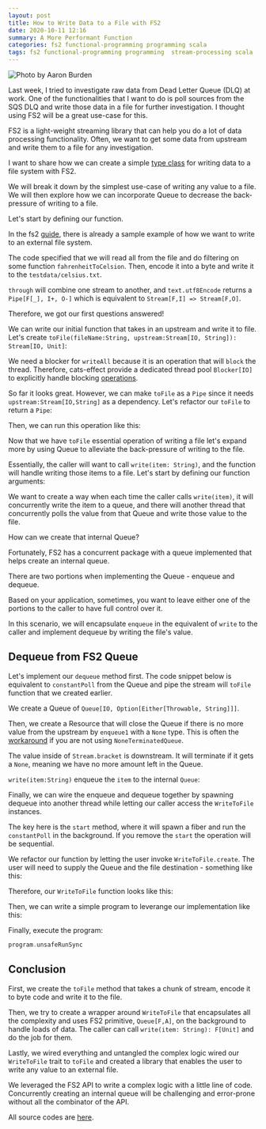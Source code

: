 ```yaml
---
layout: post
title: How to Write Data to a File with FS2
date: 2020-10-11 12:16
summary: A More Performant Function
categories: fs2 functional-programming programming scala
tags: fs2 functional-programming programming  stream-processing scala
---
```


![Photo by Aaron Burden](https://images.unsplash.com/photo-1471107340929-a87cd0f5b5f3?ixlib=rb-1.2.1&ixid=eyJhcHBfaWQiOjEyMDd9&auto=format&fit=crop&w=1266&q=80)


Last week, I tried to investigate raw data from Dead Letter Queue (DLQ) at work. One of the functionalities that I want to do is poll sources from the SQS DLQ and write those data in a file for further investigation. I thought using FS2 will be a great use-case for this.

FS2 is a light-weight streaming library that can help you do a lot of data processing functionality. Often, we want to get some data from upstream and write them to a file for any investigation.

I want to share how we can create a simple [type class](https://edward-huang.com/functional-programming/2020/01/02/wtf-is-a-type-class/) for writing data to a file system with FS2.

We will break it down by the simplest use-case of writing any value to a file. We will then explore how we can incorporate Queue to decrease the back-pressure of writing to a file.

Let's start by defining our function.

In the fs2 [guide](https://fs2.io/guide.html), there is already a sample example of how we want to write to an external file system.

<script src="https://gist.github.com/edwardGunawan/3748ae8afe5873c5f7222ea7f26fd915.js"></script>


The code specified that we will read all from the file and do filtering on some function `fahrenheitToCelsion`. Then,  encode it into a byte and write it to the `testdata/celsius.txt`.

`through` will combine one stream to another, and `text.utf8Encode` returns a `Pipe[F[_], I+, O-]` which is equivalent to `Stream[F,I] => Stream[F,O]`.

Therefore, we got our first questions answered!

We can write our initial function that takes in an upstream and write it to file. Let's create `toFile(fileName:String, upstream:Stream[IO, String]): Stream[IO, Unit]`:

<script src="https://gist.github.com/edwardGunawan/1ef0a8ebb6e175099f109a43ef531dfc.js"></script>


We need a blocker for `writeAll` because it is an operation that will `block` the thread. Therefore, cats-effect provide a dedicated thread pool `Blocker[IO]` to explicitly handle blocking [operations](https://typelevel.org/cats-effect/concurrency/basics.html#blocking-threads). 

So far it looks great. However, we can make `toFile` as a `Pipe` since it needs `upstream:Stream[IO,String]` as a dependency. Let's refactor our `toFile` to return a `Pipe`:

<script src="https://gist.github.com/edwardGunawan/e5c1a73f2ce1647cd80d26fa639cad04.js"></script>


Then, we can run this operation like this:

<script src="https://gist.github.com/edwardGunawan/0eff09c815825a6ca449a8e8745c9672.js"></script>


Now that we have `toFile` essential operation of writing a file let's expand more by using Queue to alleviate the back-pressure of writing to the file.

Essentially, the caller will want to call `write(item: String)`, and the function will handle writing those items to a file. Let's start by defining our function arguments:

<script src="https://gist.github.com/edwardGunawan/1fe895a5a82c557df0e2b3e02de34ed0.js"> </script>

We want to create a way when each time the caller calls `write(item)`, it will concurrently write the item to a queue, and there will another thread that concurrently polls the value from that Queue and write those value to the file. 

How can we create that internal Queue?

Fortunately, FS2 has a concurrent package with a queue implemented that helps create an internal queue. 

There are two portions when implementing the Queue - enqueue and dequeue. 

Based on your application, sometimes, you want to leave either one of the portions to the caller to have full control over it.

In this scenario, we will encapsulate `enqueue` in the equivalent of `write` to the caller and implement dequeue by writing the file's value.

## Dequeue from FS2 Queue
Let's implement our `dequeue` method first. The code snippet below is equivalent to `constantPoll` from the Queue and pipe the stream will `toFile` function that we created earlier.

<script src="https://gist.github.com/edwardGunawan/87642892a80a227fa8823d01fd37dcd8.js"> </script>


We create a Queue of `Queue[IO, Option[Either[Throwable, String]]]`. 

Then, we create a Resource that will close the Queue if there is no more value from the upstream by `enqueue1` with a `None` type. This is often the [workaround](http://www.aimplicits.com/posts/2018-05-09-fs2-queue-stop/) if you are not using `NoneTerminatedQueue`. 

The value inside of `Stream.bracket` is downstream. It will terminate if it gets a `None`, meaning we have no more amount left in the Queue. 


`write(item:String)` enqueue the `item` to the internal `Queue`:

<script src="https://gist.github.com/edwardGunawan/ef600394f8e6f7063ece20b70513cf0a.js"> </script>


Finally, we can wire the enqueue and dequeue together by spawning dequeue into another thread while letting our caller access the `WriteToFile` instances.

<script src="https://gist.github.com/edwardGunawan/08dad4deb478ea7c81e1f986ce9b33b0.js"> </script>


The key here is the `start` method, where it will spawn a fiber and run the `constantPoll` in the background. If you remove the `start` the operation will be sequential.


We refactor our function by letting the user invoke `WriteToFile.create`. The user will need to supply the Queue and the file destination - something like this:

<script src="https://gist.github.com/edwardGunawan/2fd1a592dfd4e3f03f8f01b3ebdc689f.js"> </script>


Therefore, our `WriteToFile` function looks like this:

<script src="https://gist.github.com/edwardGunawan/0f42265170ff0751dac959051999631c.js"> </script>

Then, we can write a simple program to leverange our implementation like this:

<script src="https://gist.github.com/edwardGunawan/756a3594fb37946672b4b5414d860c43.js"> </script>

Finally, execute the program:
```scala
program.unsafeRunSync
```

## Conclusion

First, we create the `toFile` method that takes a chunk of stream, encode it to byte code and write it to the file.

Then, we try to create a wrapper around `WriteToFile` that encapsulates all the complexity and uses FS2 primitive, `Queue[F,A]`, on the background to handle loads of data. The caller can call `write(item: String): F[Unit]` and do the job for them.

Lastly, we wired everything and untangled the complex logic wired our `WriteToFile` trait to `toFile` and created a library that enables the user to write any value to an external file.

We leveraged the FS2 API to write a complex logic with a little line of code. Concurrently creating an internal queue will be challenging and error-prone without all the combinator of the API.


All source codes are <a href="https://github.com/edwardGunawan/Blog-Tutorial/tree/master/ScalaTutorial/fs2/src/main/scala/WriteToFile" target="_blank">here</a>. 


